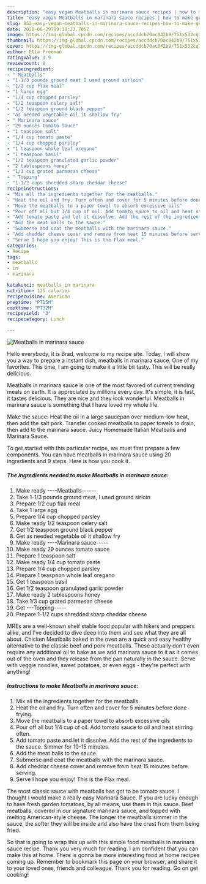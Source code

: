 ```yaml
---
description: "easy vegan Meatballs in marinara sauce recipes | how to make good Meatballs in marinara sauce"
title: "easy vegan Meatballs in marinara sauce recipes | how to make good Meatballs in marinara sauce"
slug: 862-easy-vegan-meatballs-in-marinara-sauce-recipes-how-to-make-good-meatballs-in-marinara-sauce
date: 2020-06-29T09:10:23.705Z
image: https://img-global.cpcdn.com/recipes/accddcb70ac842b9/751x532cq70/meatballs-in-marinara-sauce-recipe-main-photo.jpg
thumbnail: https://img-global.cpcdn.com/recipes/accddcb70ac842b9/751x532cq70/meatballs-in-marinara-sauce-recipe-main-photo.jpg
cover: https://img-global.cpcdn.com/recipes/accddcb70ac842b9/751x532cq70/meatballs-in-marinara-sauce-recipe-main-photo.jpg
author: Etta Freeman
ratingvalue: 3.9
reviewcount: 8
recipeingredient:
- " Meatballs"
- "1-1/3 pounds ground meat I used ground sirloin"
- "1/2 cup flax meal"
- "1 large egg"
- "1/4 cup chopped parsley"
- "1/2 teaspoon celery salt"
- "1/2 teaspoon ground black pepper"
- "as needed vegetable oil it shallow fry"
- " Marinara sauce"
- "29 ounces tomato sauce"
- "1 teaspoon salt"
- "1/4 cup tomato paste"
- "1/4 cup chopped parsley"
- "1 teaspoon whole leaf oregano"
- "1 teaspoon basil"
- "1/2 teaspoon granulated garlic powder"
- "2 tablespoons honey"
- "1/3 cup grated parmesan cheese"
- " Topping"
- "1-1/2 cups shredded sharp cheddar cheese"
recipeinstructions:
- "Mix all the ingredients together for the meatballs."
- "Heat the oil and fry. Turn often and cover for 5 minutes before done frying."
- "Move the meatballs to a paper towel to absorb excessive oils"
- "Pour off all but 1/4 cup of oil. Add tomato sauce to oil and heat stirring often."
- "Add tomato paste and let it dissolve. Add the rest of the ingredients to the sauce. Simmer for 10-15 minutes."
- "Add the meat balls to the sauce."
- "Submerse and coat the meatballs with the marinara sauce."
- "Add cheddar cheese cover and remove from heat 15 minutes before serving."
- "Serve I hope you enjoy! This is the Flax meal."
categories:
- Recipe
tags:
- meatballs
- in
- marinara

katakunci: meatballs in marinara 
nutrition: 125 calories
recipecuisine: American
preptime: "PT15M"
cooktime: "PT32M"
recipeyield: "3"
recipecategory: Lunch

---
```



![Meatballs in marinara sauce](https://img-global.cpcdn.com/recipes/accddcb70ac842b9/751x532cq70/meatballs-in-marinara-sauce-recipe-main-photo.jpg)

Hello everybody, it is Brad, welcome to my recipe site. Today, I will show you a way to prepare a instant dish, meatballs in marinara sauce. One of my favorites. This time, I am going to make it a little bit tasty. This will be really delicious.

Meatballs in marinara sauce is one of the most favored of current trending meals on earth. It is appreciated by millions every day. It's simple, it is fast, it tastes delicious. They are nice and they look wonderful. Meatballs in marinara sauce is something that I have loved my whole life.

Make the sauce: Heat the oil in a large saucepan over medium-low heat, then add the salt pork. Transfer cooked meatballs to paper towels to drain, then add to the marinara sauce. Juicy Homemade Italian Meatballs and Marinara Sauce.


To get started with this particular recipe, we must first prepare a few components. You can have meatballs in marinara sauce using 20 ingredients and 9 steps. Here is how you cook it.

<!--inarticleads1-->

##### The ingredients needed to make Meatballs in marinara sauce:

1. Make ready  ----Meatballs------
1. Take 1-1/3 pounds ground meat, I used ground sirloin
1. Prepare 1/2 cup flax meal
1. Take 1 large egg
1. Prepare 1/4 cup chopped parsley
1. Make ready 1/2 teaspoon celery salt
1. Get 1/2 teaspoon ground black pepper
1. Get as needed vegetable oil it shallow fry
1. Make ready  ----Marinara sauce-----
1. Make ready 29 ounces tomato sauce
1. Prepare 1 teaspoon salt
1. Make ready 1/4 cup tomato paste
1. Prepare 1/4 cup chopped parsley
1. Prepare 1 teaspoon whole leaf oregano
1. Get 1 teaspoon basil
1. Get 1/2 teaspoon granulated garlic powder
1. Make ready 2 tablespoons honey
1. Take 1/3 cup grated parmesan cheese
1. Get  ---Topping-----
1. Prepare 1-1/2 cups shredded sharp cheddar cheese


MREs are a well-known shelf stable food popular with hikers and preppers alike, and I&#39;ve decided to dive deep into them and see what they are all about. Chicken Meatballs baked in the oven are a quick and easy healthy alternative to the classic beef and pork meatballs. These actually don&#39;t even require any additional oil to bake as we add marinara sauce to it as it comes out of the oven and they release from the pan naturally in the sauce. Serve with veggie noodles, sweet potatoes, or even eggs - they&#39;re perfect with anything! 

<!--inarticleads2-->

##### Instructions to make Meatballs in marinara sauce:

1. Mix all the ingredients together for the meatballs.
1. Heat the oil and fry. Turn often and cover for 5 minutes before done frying.
1. Move the meatballs to a paper towel to absorb excessive oils
1. Pour off all but 1/4 cup of oil. Add tomato sauce to oil and heat stirring often.
1. Add tomato paste and let it dissolve. Add the rest of the ingredients to the sauce. Simmer for 10-15 minutes.
1. Add the meat balls to the sauce.
1. Submerse and coat the meatballs with the marinara sauce.
1. Add cheddar cheese cover and remove from heat 15 minutes before serving.
1. Serve I hope you enjoy! This is the Flax meal.


The most classic sauce with meatballs has got to be tomato sauce. I thought I would make a really easy Marinara Sauce. If you are lucky enough to have fresh garden tomatoes, by all means, use them in this sauce. Beef meatballs, covered in our signature marinara sauce, and topped with melting American-style cheese. The longer the meatballs simmer in the sauce, the softer they will be inside and also have the crust from them being fried. 

So that is going to wrap this up with this simple food meatballs in marinara sauce recipe. Thank you very much for reading. I am confident that you can make this at home. There is gonna be more interesting food at home recipes coming up. Remember to bookmark this page on your browser, and share it to your loved ones, friends and colleague. Thank you for reading. Go on get cooking!

